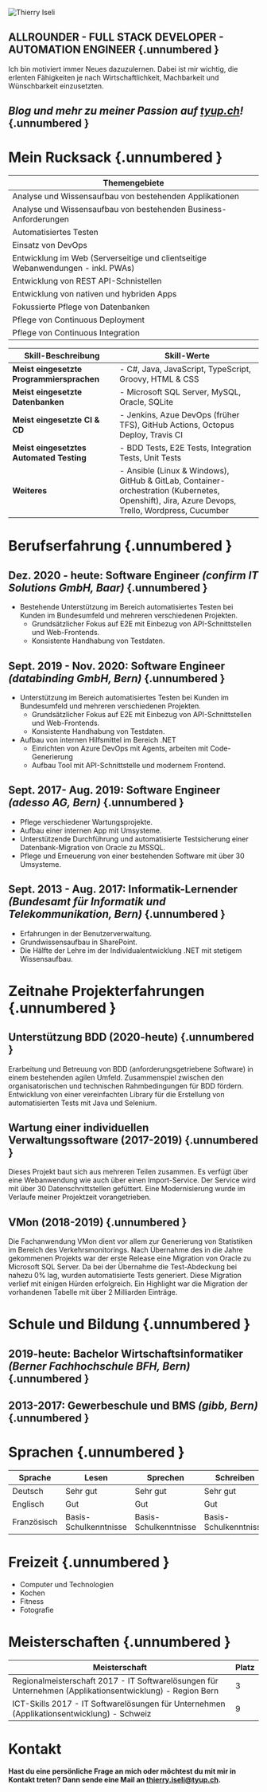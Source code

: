![Thierry Iseli](https://tyup.ch/wp-content/uploads/2021/06/Iseli_Thierry-uai-230x230.jpg)

## ALLROUNDER - FULL STACK DEVELOPER - AUTOMATION ENGINEER {.unnumbered }

Ich bin motiviert immer Neues dazuzulernen. Dabei ist mir wichtig, die erlenten Fähigkeiten je nach Wirtschaftlichkeit, Machbarkeit und Wünschbarkeit einzusetzten.

## *Blog und mehr zu meiner Passion auf [tyup.ch](https://tyup.ch/)!* {.unnumbered }

# Mein Rucksack {.unnumbered }

| Themengebiete                                                                    |
|----------------------------------------------------------------------------------|
| Analyse und Wissensaufbau von bestehenden Applikationen                          |
| Analyse und Wissensaufbau von bestehenden Business-Anforderungen                 |
| Automatisiertes Testen                                                           |
| Einsatz von DevOps                                                               |
| Entwicklung im Web (Serverseitige und clientseitige Webanwendungen - inkl. PWAs) |
| Entwicklung von REST API-Schnistellen                                            |
| Entwicklung von nativen und hybriden Apps                                        |
| Fokussierte Pflege von Datenbanken                                               |
| Pflege von Continuous Deployment                                                 |
| Pflege von Continuous Integration                                                |

| Skill-Beschreibung                        | Skill-Werte                                                                                                                                    |
|-------------------------------------------|------------------------------------------------------------------------------------------------------------------------------------------------|
| **Meist eingesetzte Programmiersprachen** | - C#, Java, JavaScript, TypeScript, Groovy, HTML & CSS                                                                                         |
| **Meist eingesetzte Datenbanken**         | - Microsoft SQL Server, MySQL, Oracle, SQLite                                                                                                  |
| **Meist eingesetzte CI & CD**             | - Jenkins, Azue DevOps (früher TFS), GitHub Actions, Octopus Deploy, Travis CI                                                                 |
| **Meist eingesetztes Automated Testing**  | - BDD Tests, E2E Tests, Integration Tests, Unit Tests                                                                                          |
| **Weiteres**                              | - Ansible (Linux & Windows), GitHub & GitLab, Container-orchestration (Kubernetes, Openshift), Jira, Azure Devops, Trello, Wordpress, Cucumber |

# Berufserfahrung {.unnumbered }

## Dez. 2020 - heute: Software Engineer *(confirm IT Solutions GmbH, Baar)* {.unnumbered }

- Bestehende Unterstützung im Bereich automatisiertes Testen bei Kunden im Bundesumfeld und mehreren verschiedenen Projekten. 
  - Grundsätzlicher Fokus auf E2E mit Einbezug von API-Schnittstellen und Web-Frontends. 
  - Konsistente Handhabung von Testdaten.

## Sept. 2019 - Nov. 2020: Software Engineer *(databinding GmbH, Bern)*  {.unnumbered }

- Unterstützung im Bereich automatisiertes Testen bei Kunden im Bundesumfeld und mehreren verschiedenen Projekten. 
  - Grundsätzlicher Fokus auf E2E mit Einbezug von API-Schnittstellen und Web-Frontends. 
  - Konsistente Handhabung von Testdaten.
-  Aufbau von internen Hilfsmittel im Bereich .NET 
   -  Einrichten von Azure DevOps mit Agents, arbeiten mit Code-Generierung
   -  Aufbau Tool mit API-Schnittstelle und modernem Frontend.

## Sept. 2017- Aug. 2019: Software Engineer *(adesso AG, Bern)* {.unnumbered }

- Pflege verschiedener Wartungsprojekte. 
- Aufbau einer internen App mit Umsysteme. 
- Unterstützende Durchführung und automatisierte Testsicherung einer Datenbank-Migration von Oracle zu MSSQL.
- Pflege und Erneuerung von einer bestehenden Software mit über 30 Umsysteme.

## Sept. 2013 - Aug. 2017: Informatik-Lernender *(Bundesamt für Informatik und Telekommunikation, Bern)* {.unnumbered }

- Erfahrungen in der Benutzerverwaltung. 
- Grundwissensaufbau in SharePoint. 
- Die Hälfte der Lehre im der Individualentwicklung .NET mit stetigem Wissensaufbau.

# Zeitnahe Projekterfahrungen {.unnumbered }
 
## Unterstützung BDD (2020-heute) {.unnumbered }

Erarbeitung und Betreuung von BDD (anforderungsgetriebene Software) in einem bestehenden agilen Umfeld. Zusammenspiel zwischen den organisatorischen und technischen Rahmbedingungen für BDD fördern. Entwicklung von einer vereinfachten Library für die Erstellung von automatisierten Tests mit Java und Selenium.

## Wartung einer individuellen Verwaltungssoftware (2017-2019) {.unnumbered }

Dieses Projekt baut sich aus mehreren Teilen zusammen. Es verfügt über eine Webanwendung wie auch über einen Import-Service. Der Service wird mit über 30 Datenschnittstellen gefüttert. Eine Modernisierung wurde im Verlaufe meiner Projektzeit vorangetrieben.

## VMon (2018-2019) {.unnumbered }

Die Fachanwendung VMon dient vor allem zur Generierung von Statistiken im Bereich des Verkehrsmonitorings. Nach Übernahme des in die Jahre gekommenen Projekts war der erste Release eine Migration von Oracle zu Microsoft SQL Server. Da bei der Übernahme die Test-Abdeckung bei nahezu 0% lag, wurden automatisierte Tests generiert. Diese Migration verlief mit einigen Hürden erfolgreich. Ein Highlight war die Migration der vorhandenen Tabelle mit über 2 Milliarden Einträge.

# Schule und Bildung {.unnumbered }

## 2019-heute: Bachelor Wirtschaftsinformatiker *(Berner Fachhochschule BFH, Bern)* {.unnumbered }

## 2013-2017: Gewerbeschule und BMS *(gibb, Bern)* {.unnumbered }

# Sprachen {.unnumbered }

| Sprache     | Lesen                 | Sprechen              | Schreiben             |
|-------------|-----------------------|-----------------------|-----------------------|
| Deutsch     | Sehr gut              | Sehr gut              | Sehr gut              |
| Englisch    | Gut                   | Gut                   | Gut                   |
| Französisch | Basis-Schulkenntnisse | Basis-Schulkenntnisse | Basis-Schulkenntnisse |

# Freizeit {.unnumbered }

- Computer und Technologien
- Kochen 
- Fitness
- Fotografie

# Meisterschaften {.unnumbered }

| Meisterschaft                                                                                            | Platz |
|----------------------------------------------------------------------------------------------------------|-------|
| Regionalmeisterschaft 2017 - IT Softwarelösungen für Unternehmen (Applikationsentwicklung) - Region Bern | 3     |
| ICT-Skills 2017 - IT Softwarelösungen für Unternehmen (Applikationsentwicklung) - Schweiz                | 9     |

# Kontakt

**Hast du eine persönliche Frage an mich oder möchtest du mit mir in Kontakt treten?
Dann sende eine Mail an [thierry.iseli@tyup.ch](mailto:thierry.iseli@tyup.ch).**
